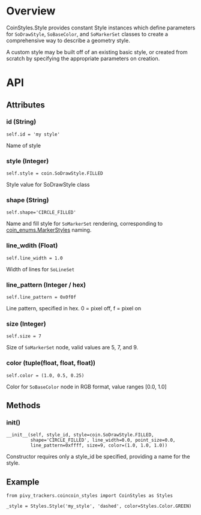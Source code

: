 # Overview

CoinStyles.Style provides constant Style instances which define parameters for `SoDrawStyle`, `SoBaseColor`, and `SoMarkerSet` classes to create a comprehensive way to describe a geometry style.

A custom style may be built off of an existing basic style, or created from scratch by specifying the appropriate parameters on creation.

# API

## Attributes

### id (String)
    self.id = 'my style'
Name of style

### style (Integer)
    self.style = coin.SoDrawStyle.FILLED
Style value for SoDrawStyle class

### shape (String)
    self.shape='CIRCLE_FILLED'
Name and fill style for `SoMarkerSet` rendering, corresponding to [coin_enums.MarkerStyles](coin_enums-MarkerStyles) naming.

### line_wdith (Float)
    self.line_width = 1.0
Width of lines for `SoLineSet`

### line_pattern (Integer / hex)
    self.line_pattern = 0x0f0f
Line pattern, specified in hex.  0 = pixel off, f = pixel on

### size (Integer)
    self.size = 7
Size of `SoMarkerSet` node, valid values are 5, 7, and 9.

### color (tuple(float, float, float))
    self.color = (1.0, 0.5, 0.25)
Color for `SoBaseColor` node in RGB format, value ranges [0.0, 1.0]

## Methods

### __init__()
    __init__(self, style_id, style=coin.SoDrawStyle.FILLED,
             shape='CIRCLE_FILLED', line_width=0.0, point_size=0.0,
             line_pattern=0xffff, size=9, color=(1.0, 1.0, 1.0))

Constructor requires only a style_id be specified, providing a name for the style.

## Example

    from pivy_trackers.coincoin_styles import CoinStyles as Styles

    _style = Styles.Style('my_style', 'dashed', color=Styles.Color.GREEN)
